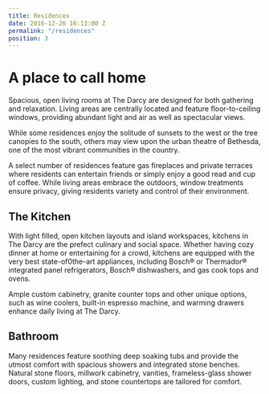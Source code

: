 ```yaml
---
title: Residences
date: 2016-12-26 16:13:00 Z
permalink: "/residences"
position: 3
---
```


# A place to call home

Spacious, open living rooms at The Darcy are designed for both gathering and relaxation.  Living areas are centrally located and feature floor-to-ceiling windows, providing abundant light and air as well as spectacular views.

While some residences enjoy the solitude of sunsets to the west or the tree canopies to the south, others may view upon the urban theatre of Bethesda, one of the most vibrant communities in the country.

A select number of residences feature gas fireplaces and private terraces where residents can entertain friends or simply enjoy a good read and cup of coffee. While living areas embrace the outdoors, window treatments ensure privacy, giving residents variety and control of their environment.

## The Kitchen

With light filled, open kitchen layouts and island workspaces, kitchens in The Darcy are the prefect culinary and social space. Whether having cozy dinner at home or entertaining for a crowd, kitchens are equipped with the very best state-of0the-art appliances, including Bosch® or Thermador® integrated panel refrigerators, Bosch® dishwashers, and gas cook tops and ovens.

Ample custom cabinetry, granite counter tops and other unique options, such as wine coolers, built-in espresso machine, and warming drawers enhance daily living at The Darcy.

## Bathroom

Many residences feature soothing deep soaking tubs and provide the utmost comfort with spacious showers and integrated stone benches. Natural stone floors, millwork cabinetry, vanities, frameless-glass shower doors, custom lighting, and stone countertops are tailored for comfort.